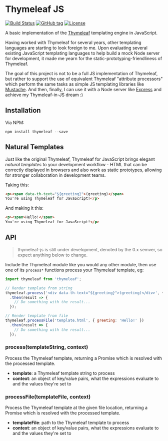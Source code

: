 
Thymeleaf JS
============

[![Build Status](https://travis-ci.org/ultraq/thymeleaf-js.svg?branch=master)](https://travis-ci.org/ultraq/thymeleaf-js)
[![GitHub tag](https://img.shields.io/github/tag/ultraq/thymeleaf-js.svg?maxAge=3600)](https://github.com/ultraq/thymeleaf-js/tags)
[![License](https://img.shields.io/github/license/ultraq/thymeleaf-js.svg?maxAge=2592000)](https://github.com/ultraq/thymeleaf-js/blob/master/LICENSE.txt)

A basic implementation of the [Thymeleaf](http://thymeleaf.org/) templating
engine in JavaScript.

Having worked with Thymeleaf for several years, other templating languages are
starting to look foreign to me.  Upon evaluating several existing JavaScript
templating languages to help build a mock Node server for development, it made
me yearn for the static-prototyping-friendliness of Thymeleaf.

The goal of this project is not to be a full JS implementation of Thymeleaf, but
rather to support the use of equivalent Thymeleaf "attribute processors" which
perform the same tasks as simple JS templating libraries like [Mustache](https://github.com/janl/mustache.js/).
And then, finally, I can use it with a Node server like [Express](http://expressjs.com/)
and achieve my Thymeleaf-in-JS dream :)


Installation
------------

Via NPM:

```
npm install thymeleaf --save
```


Natural Templates
-----------------

Just like the original Thymeleaf, Thymeleaf for JavaScript brings elegant
*natural templates* to your development workflow - HTML that can be correctly
displayed in browsers and also work as static prototypes, allowing for stronger
collaboration in development teams.

Taking this:

```html
<p><span data-th-text="${greeting}">(greeting)</span>
You're using Thymeleaf for JavaScript!</p>
```

And making it this:

```html
<p><span>Hello!</span>
You're using Thymeleaf for JavaScript!</p>
```


API
---

> thymeleaf-js is still under development, denoted by the 0.x semver, so expect
> anything below to change.

Include the Thymeleaf module like you would any other module, then use one of
its `process*` functions process your Thymeleaf template, eg:

```javascript
import thymeleaf from 'thymeleaf';

// Render template from string
thymeleaf.process('<div data-th-text="${greeting}">(greeting)</div>', { greeting: 'Hello!' })
  .then(result => {
  	// Do something with the result...
  });

// Render template from file
thymeleaf.processFile('template.html', { greeting: 'Hello!' })
  .then(result => {
  	// Do something with the result...
  });
```

### process(templateString, context)

Process the Thymeleaf template, returning a Promise which is resolved with the
processed template.

 - **template**: a Thymeleaf template string to process
 - **context**: an object of key/value pairs, what the expressions evaluate to
   and the values they're set to

### processFile(templateFile, context)

Process the Thymeleaf template at the given file location, returning a Promise
which is resolved with the processed template.

 - **templateFile**: path to the Thymeleaf template to process
 - **context**: an object of key/value pairs, what the expressions evaluate to
   and the values they're set to

